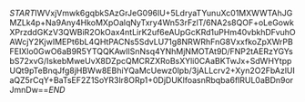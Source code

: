$START$IWVxjVmwk6gqbkSAzGrJeG096lU+5LdryaTYunuXc01MXWWTAhJGMZLk4p+Na9Any4HkoMXpOalqNyTxry4Wn53rFzlT/6NA2s8QOF+oLeGowkXPrzddGKzV3QWBiR2OkOax4ntLirK2uf6eAUpGcKRd1uPHm40vbkhDFvuhOAWcjY2KjwIMEPt6bL4QHtPACNs5SdvLU71g8NRWRhFnG8VxxfkoZpXWrPBFEIXlo0GwO6aB9R5YTQQKAwIlSnNsq4YNhMjNMOTAt9D/FNP2tAERzYGYsbS72xvG/IskebMweUvX8DZpcQMCRZXRoBsXYli0CAaBKTwJx+SdWHYtppUQt9pTeBnqJfg8jHBWw8EBhiYQaMcUewz0lpb/3jALLcrv2+Xyn2O2FbAzlUIaQZ5rCqY+BaTsEF2Z1SoYR3lr8ORp1+0DjDUKlfoasnRbqba6flRUL0aBDn9orJmnDw==$END$